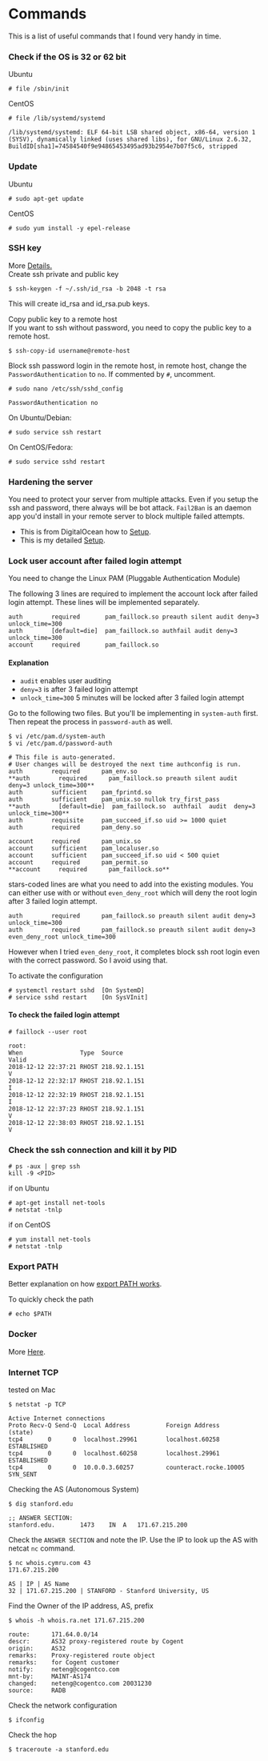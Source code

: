 # Commands

This is a list of useful commands that I found very handy in time. 

### Check if the OS is 32 or 62 bit

Ubuntu
```
# file /sbin/init
```
CentOS
```
# file /lib/systemd/systemd

/lib/systemd/systemd: ELF 64-bit LSB shared object, x86-64, version 1 (SYSV), dynamically linked (uses shared libs), for GNU/Linux 2.6.32, BuildID[sha1]=74584540f9e94865453495ad93b2954e7b07f5c6, stripped
```

### Update

Ubuntu 
```
# sudo apt-get update
```

CentOS 
```
# sudo yum install -y epel-release
```

### SSH key 

More <a href=https://www.digitalocean.com/community/tutorials/ssh-essentials-working-with-ssh-servers-clients-and-keys>Details.</a>  
Create ssh private and public key
```
$ ssh-keygen -f ~/.ssh/id_rsa -b 2048 -t rsa 
```
This will create id_rsa and id_rsa.pub keys. 

Copy public key to a remote host  
If you want to ssh without password, you need to copy the public key to a remote host. 
```
$ ssh-copy-id username@remote-host
```
Block ssh password login in the remote host, in remote host, change the `PasswordAuthentication` to `no`. If commented by `#`, uncomment. 
```
# sudo nano /etc/ssh/sshd_config

PasswordAuthentication no
```

On Ubuntu/Debian:
```
# sudo service ssh restart
```
On CentOS/Fedora:
```
# sudo service sshd restart
```

### Hardening the server

You need to protect your server from multiple attacks. Even if you setup the ssh and password, there always will be bot attack. `Fail2Ban` is an daemon app you'd install in your remote server to block multiple failed attempts.  

- This is from DigitalOcean how to <a href=https://www.linode.com/docs/security/securing-your-server/>Setup</a>.  
- This is my detailed <a href=https://github.com/kckenneth/Hardening/blob/master/README.md>Setup</a>.  

### Lock user account after failed login attempt

You need to change the Linux PAM (Pluggable Authentication Module)

The following 3 lines are required to implement the account lock after failed login attempt. These lines will be implemented separately. 
```
auth        required       pam_faillock.so preauth silent audit deny=3 unlock_time=300
auth        [default=die]  pam_faillock.so authfail audit deny=3 unlock_time=300
account     required       pam_faillock.so
```
#### Explanation 
- `audit` enables user auditing 
- `deny=3` is after 3 failed login attempt 
- `unlock_time=300` 5 minutes will be locked after 3 failed login attempt 

Go to the following two files. But you'll be implementing in `system-auth` first. Then repeat the process in `password-auth` as well. 
```
$ vi /etc/pam.d/system-auth
$ vi /etc/pam.d/password-auth 
```

```#%PAM-1.0
# This file is auto-generated.
# User changes will be destroyed the next time authconfig is run.
auth        required      pam_env.so
**auth        required      pam_faillock.so preauth silent audit deny=3 unlock_time=300**
auth        sufficient    pam_fprintd.so
auth        sufficient    pam_unix.so nullok try_first_pass
**auth        [default=die]  pam_faillock.so  authfail  audit  deny=3 unlock_time=300**
auth        requisite     pam_succeed_if.so uid >= 1000 quiet
auth        required      pam_deny.so

account     required      pam_unix.so
account     sufficient    pam_localuser.so
account     sufficient    pam_succeed_if.so uid < 500 quiet
account     required      pam_permit.so
**account     required      pam_faillock.so**
```
stars-coded lines are what you need to add into the existing modules. You can either use with or without `even_deny_root` which will deny the root login after 3 failed login attempt. 
```
auth        required      pam_faillock.so preauth silent audit deny=3 unlock_time=300
auth        required      pam_faillock.so preauth silent audit deny=3 even_deny_root unlock_time=300
```
However when I tried `even_deny_root`, it completes block ssh root login even with the correct password. So I avoid using that. 

To activate the configuration 
```
# systemctl restart sshd  [On SystemD]
# service sshd restart    [On SysVInit]
```

#### To check the failed login attempt
```
# faillock --user root

root:
When                Type  Source                                           Valid
2018-12-12 22:37:21 RHOST 218.92.1.151                                         V
2018-12-12 22:32:17 RHOST 218.92.1.151                                         I
2018-12-12 22:32:19 RHOST 218.92.1.151                                         I
2018-12-12 22:37:23 RHOST 218.92.1.151                                         V
2018-12-12 22:38:03 RHOST 218.92.1.151                                         V
```

### Check the ssh connection and kill it by PID

```
# ps -aux | grep ssh
kill -9 <PID>
```
if on Ubuntu
```
# apt-get install net-tools
# netstat -tnlp
```
if on CentOS
```
# yum install net-tools
# netstat -tnlp
```
### Export PATH

Better explanation on how <a href=https://stackoverflow.com/questions/13978654/export-path-in-profile-on-mac>export PATH works</a>. 

To quickly check the path
```
# echo $PATH
```
### Docker

More <a href=https://github.com/kckenneth/Docker/blob/master/README.md>Here</a>.

### Internet TCP

tested on Mac
```
$ netstat -p TCP

Active Internet connections
Proto Recv-Q Send-Q  Local Address          Foreign Address        (state)    
tcp4       0      0  localhost.29961        localhost.60258        ESTABLISHED
tcp4       0      0  localhost.60258        localhost.29961        ESTABLISHED
tcp4       0      0  10.0.0.3.60257         counteract.rocke.10005 SYN_SENT 
```

Checking the AS (Autonomous System)

```
$ dig stanford.edu

;; ANSWER SECTION:
stanford.edu.		1473	IN	A	171.67.215.200
```
Check the `ANSWER SECTION` and note the IP. Use the IP to look up the AS with netcat `nc` command. 
```
$ nc whois.cymru.com 43
171.67.215.200

AS | IP | AS Name
32 | 171.67.215.200 | STANFORD - Stanford University, US
```
Find the Owner of the IP address, AS, prefix
```
$ whois -h whois.ra.net 171.67.215.200

route:      171.64.0.0/14
descr:      AS32 proxy-registered route by Cogent
origin:     AS32
remarks:    Proxy-registered route object
remarks:    for Cogent customer
notify:     neteng@cogentco.com
mnt-by:     MAINT-AS174
changed:    neteng@cogentco.com 20031230
source:     RADB
```

Check the network configuration
```
$ ifconfig
```

Check the hop
```
$ traceroute -a stanford.edu
```


